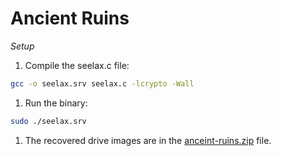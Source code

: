 # Ancient Ruins

_Setup_

1. Compile the seelax.c file: 
```bash
gcc -o seelax.srv seelax.c -lcrypto -Wall
```

1. Run the binary:
```bash
sudo ./seelax.srv
```

1. The recovered drive images are in the [anceint-ruins.zip](./ancient-ruins.zip) file.
